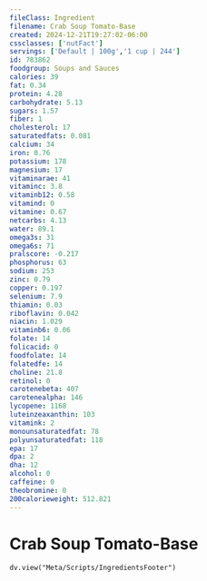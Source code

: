 ```yaml
---
fileClass: Ingredient
filename: Crab Soup Tomato-Base
created: 2024-12-21T19:27:02-06:00
cssclasses: ['nutFact']
servings: ['Default | 100g','1 cup | 244']
id: 783862
foodgroup: Soups and Sauces
calories: 39
fat: 0.34
protein: 4.28
carbohydrate: 5.13
sugars: 1.57
fiber: 1
cholesterol: 17
saturatedfats: 0.081
calcium: 34
iron: 0.76
potassium: 178
magnesium: 17
vitaminarae: 41
vitaminc: 3.8
vitaminb12: 0.58
vitamind: 0
vitamine: 0.67
netcarbs: 4.13
water: 89.1
omega3s: 31
omega6s: 71
pralscore: -0.217
phosphorus: 63
sodium: 253
zinc: 0.79
copper: 0.197
selenium: 7.9
thiamin: 0.03
riboflavin: 0.042
niacin: 1.029
vitaminb6: 0.06
folate: 14
folicacid: 0
foodfolate: 14
folatedfe: 14
choline: 21.8
retinol: 0
carotenebeta: 407
carotenealpha: 146
lycopene: 1168
luteinzeaxanthin: 103
vitamink: 2
monounsaturatedfat: 78
polyunsaturatedfat: 118
epa: 17
dpa: 2
dha: 12
alcohol: 0
caffeine: 0
theobromine: 0
200calorieweight: 512.821
---
```


# Crab Soup Tomato-Base

```dataviewjs
dv.view("Meta/Scripts/IngredientsFooter")
```